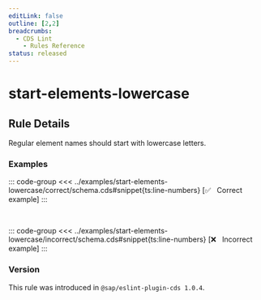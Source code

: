 ```yaml
---
editLink: false
outline: [2,2]
breadcrumbs:
  - CDS Lint
    - Rules Reference
status: released
---
```


<style>
.vp-code {
  overflow-x: hidden !important;
}
</style>

<script setup>
  import PlaygroundBadge from '../../../.vitepress/theme/components/PlaygroundBadge.vue'
</script>

# start-elements-lowercase

## Rule Details

Regular element names should start with lowercase letters.

### Examples

::: code-group
<<< ../examples/start-elements-lowercase/correct/schema.cds#snippet{ts:line-numbers} [✅ &nbsp; Correct example]
:::
<PlaygroundBadge
  name="start-elements-lowercase"
  kind="correct"
  :rules="{'@sap/cds/start-elements-lowercase': ['warn']}"
  :files="['schema.cds']"
/>

<br>

::: code-group
<<< ../examples/start-elements-lowercase/incorrect/schema.cds#snippet{ts:line-numbers} [❌ &nbsp; Incorrect example]
:::
<PlaygroundBadge
  name="start-elements-lowercase"
  kind="incorrect"
  :rules="{'@sap/cds/start-elements-lowercase': ['warn']}"
  :files="['schema.cds']"
/>

### Version
This rule was introduced in `@sap/eslint-plugin-cds 1.0.4`.

<!--
### Resources
[Rule source](https://github.tools.sap/cap/eslint-plugin-cds/tree/main/lib/rules/start-elements-lowercase.js)
-->
